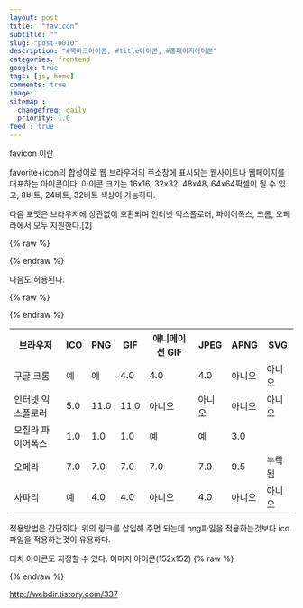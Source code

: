 ```yaml
---
layout: post
title:  "favicon"
subtitle: ""
slug: "post-0010"
description: "#북마크아이콘, #title아이콘, #홈페이지아이콘"
categories: frontend
google: true
tags: [js, home]
comments: true
image:
sitemap :
  changefreq: daily
  priority: 1.0
feed : true
---
```


favicon 이란

favorite+icon의 합성어로 웹 브라우저의 주소창에 표시되는 웹사이트나 웹페이지를 대표하는 아이콘이다.
아이콘 크기는 16x16, 32x32, 48x48, 64x64픽셀이 될 수 있고, 8비트, 24비트, 32비트 색상이 가능하다.

다음 포맷은 브라우저에 상관없이 호환되며 인터넷 익스플로러, 파이어폭스, 크롬, 오페라에서 모두 지원한다.[2]

{% raw %}
<link rel="shortcut icon" href="http://www.example.com/myicon.ico"/>
{% endraw %}

다음도 허용된다.

{% raw %}
<link rel="shortcut icon" href="/somepath/myicon.ico"/>
{% endraw %}

<table class="wikitable" >
<tbody><tr>
<th>브라우저
</th>
<th>ICO
</th>
<th>PNG
</th>
<th>GIF
</th>
<th>애니메이션 GIF
</th>
<th>JPEG
</th>
<th>APNG
</th>
<th>SVG
</th></tr>
<tr>
<td>구글 크롬
</td>
<td >예
</td>
<td >예
</td>
<td >4.0
</td>
<td >4.0
</td>
<td >4.0
</td>
<td >아니오
</td>
<td >아니오
</td></tr>
<tr>
<td>인터넷 익스플로러
</td>
<td >5.0
</td>
<td >11.0
</td>
<td >11.0
</td>
<td >아니오
</td>
<td >아니오
</td>
<td >아니오
</td>
<td >아니오
</td></tr>
<tr>
<td>모질라 파이어폭스
</td>
<td >1.0
</td>
<td >1.0
</td>
<td >1.0
</td>
<td >예
</td>
<td >예
</td>
<td >3.0
</td>
<td >
</td></tr>
<tr>
<td>오페라
</td>
<td >7.0
</td>
<td >7.0
</td>
<td >7.0
</td>
<td >7.0
</td>
<td >7.0
</td>
<td >9.5
</td>
<td >누락됨
</td></tr>
<tr>
<td>사파리
</td>
<td >예
</td>
<td >4.0
</td>
<td >4.0
</td>
<td >아니오
</td>
<td >4.0
</td>
<td >아니오
</td>
<td >아니오
</td></tr>
</tbody>
</table>

적용방법은 간단하다.
위의 링크를 삽입해 주면 되는데 png파일을 적용하는것보다 ico 파일을 적용하는것이 유용하다.

터치 아이콘도 지정할 수 있다. 이미지 아이콘(152x152)
{% raw %}
<link rel="apple-touch-icon-precomposed" href="path/to/favicon-152.png">
{% endraw %}

http://webdir.tistory.com/337
